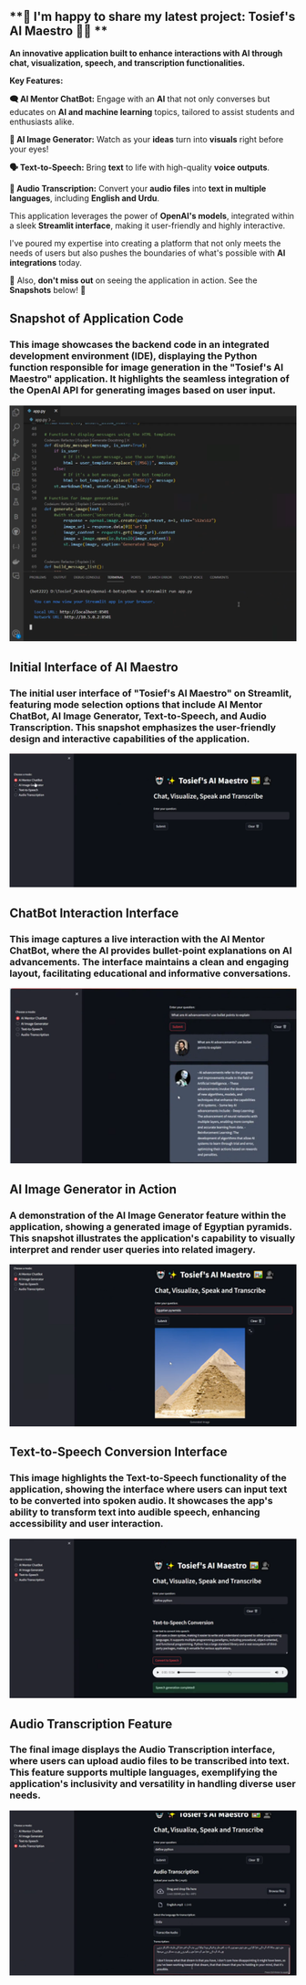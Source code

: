 ## **🚀 I'm happy to share my latest project: Tosief's AI Maestro 🤖✨ **

**An innovative application built to enhance interactions with AI through chat, visualization, speech, and transcription functionalities.**

**Key Features:**

**🗨️ AI Mentor ChatBot:** Engage with an **AI** that not only converses but educates on **AI and machine learning** topics, tailored to assist students and enthusiasts alike.

**🎨 AI Image Generator:** Watch as your **ideas** turn into **visuals** right before your eyes!

**🗣️ Text-to-Speech:** Bring **text** to life with high-quality **voice outputs**.

**📝 Audio Transcription:** Convert your **audio files** into **text in multiple languages**, including **English and Urdu**.

This application leverages the power of **OpenAI's models**, integrated within a sleek **Streamlit interface**, making it user-friendly and highly interactive.

I've poured my expertise into creating a platform that not only meets the needs of users but also pushes the boundaries of what's possible with **AI integrations** today.

👀 Also, **don't miss out** on seeing the application in action. See the **Snapshots** below! 📸



## **Snapshot of Application Code**
### **This image showcases the backend code in an integrated development environment (IDE), displaying the Python function responsible for image generation in the "Tosief's AI Maestro" application. It highlights the seamless integration of the OpenAI API for generating images based on user input.**
![Screenshot of Application Code](Screenshots/1.png)


## **Initial Interface of AI Maestro**
### **The initial user interface of "Tosief's AI Maestro" on Streamlit, featuring mode selection options that include AI Mentor ChatBot, AI Image Generator, Text-to-Speech, and Audio Transcription. This snapshot emphasizes the user-friendly design and interactive capabilities of the application.**
![Initial Interface of AI Maestro](Screenshots/2.png)


## **ChatBot Interaction Interface**
### **This image captures a live interaction with the AI Mentor ChatBot, where the AI provides bullet-point explanations on AI advancements. The interface maintains a clean and engaging layout, facilitating educational and informative conversations.**
![ChatBot Interaction Interface](Screenshots/3.png)


## **AI Image Generator in Action**
### **A demonstration of the AI Image Generator feature within the application, showing a generated image of Egyptian pyramids. This snapshot illustrates the application's capability to visually interpret and render user queries into related imagery.**
![AI Image Generator in Action](Screenshots/4.png)


## **Text-to-Speech Conversion Interface**
### **This image highlights the Text-to-Speech functionality of the application, showing the interface where users can input text to be converted into spoken audio. It showcases the app's ability to transform text into audible speech, enhancing accessibility and user interaction.**
![Text-to-Speech Conversion Interface](Screenshots/5.png)


## **Audio Transcription Feature**
### **The final image displays the Audio Transcription interface, where users can upload audio files to be transcribed into text. This feature supports multiple languages, exemplifying the application's inclusivity and versatility in handling diverse user needs.**
![Audio Transcription Feature](Screenshots/6.png)
